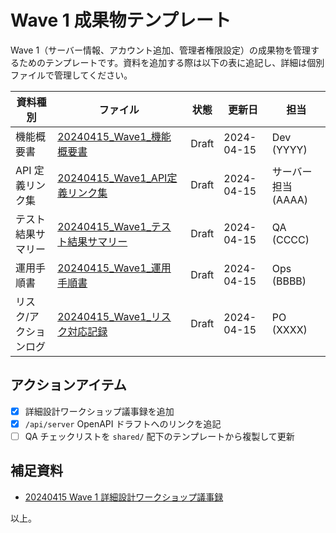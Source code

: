 # Wave 1 成果物テンプレート

Wave 1（サーバー情報、アカウント追加、管理者権限設定）の成果物を管理するためのテンプレートです。資料を追加する際は以下の表に追記し、詳細は個別ファイルで管理してください。

| 資料種別 | ファイル | 状態 | 更新日 | 担当 |
| --- | --- | --- | --- | --- |
| 機能概要書 | [20240415_Wave1_機能概要書](20240415_functional_overview.md) | Draft | 2024-04-15 | Dev (YYYY) |
| API 定義リンク集 | [20240415_Wave1_API定義リンク集](20240415_api_links.md) | Draft | 2024-04-15 | サーバー担当 (AAAA) |
| テスト結果サマリー | [20240415_Wave1_テスト結果サマリー](20240415_test_plan.md) | Draft | 2024-04-15 | QA (CCCC) |
| 運用手順書 | [20240415_Wave1_運用手順書](20240415_operations_runbook.md) | Draft | 2024-04-15 | Ops (BBBB) |
| リスク/アクションログ | [20240415_Wave1_リスク対応記録](20240415_risk_log.md) | Draft | 2024-04-15 | PO (XXXX) |

## アクションアイテム
- [x] 詳細設計ワークショップ議事録を追加
- [x] `/api/server` OpenAPI ドラフトへのリンクを追記
- [ ] QA チェックリストを `shared/` 配下のテンプレートから複製して更新

## 補足資料
- [20240415 Wave 1 詳細設計ワークショップ議事録](20240415_workshop_minutes.md)

以上。
